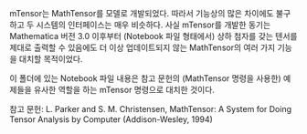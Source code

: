 mTensor는 MathTensor를 모델로 개발되었다.
따라서 기능상의 많은 차이에도 불구하고 두 시스템의 인터페이스는 매우 비슷하다.
사실 mTensor를 개발한 동기는 Mathematica 버전 3.0 이후부터
(Notebook 파일 형태에서) 상하 첨자를 갖는 텐서를 제대로 출력할 수 있음에도
더 이상 업데이트되지 않는 MathTensor의 여러 가지 기능을 대치할 목적이었다.

이 폴더에 있는 Notebook 파일 내용은 참고 문헌의 (MathTensor 명령을 사용한) 예제들을
유사한 역할을 하는 mTensor 명령으로 대치한 것이다.

참고 문헌: L. Parker and S. M. Christensen,
           MathTensor: A System for Doing Tensor Analysis by Computer
           (Addison-Wesley, 1994)
